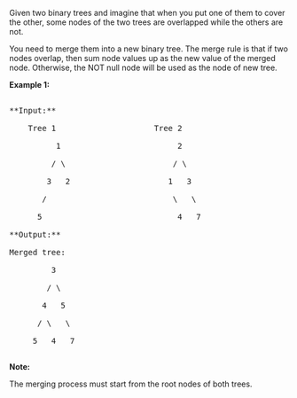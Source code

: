 

Given two binary trees and imagine that when you put one of them to cover the other, some nodes of the two trees are overlapped while the others are not. 



You need to merge them into a new binary tree. The merge rule is that if two nodes overlap, then sum node values up as the new value of the merged node. Otherwise, the NOT null node will be used as the node of new tree.


**Example 1:**<br />
<pre>
**Input:** 
	Tree 1                     Tree 2                  
          1                         2                             
         / \                       / \                            
        3   2                     1   3                        
       /                           \   \                      
      5                             4   7                  
**Output:** 
Merged tree:
	     3
	    / \
	   4   5
	  / \   \ 
	 5   4   7
</pre>


**Note:**
The merging process must start from the root nodes of both trees.

